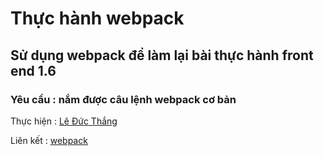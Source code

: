 # Thực hành webpack

## Sử dụng webpack để làm lại bài thực hành front end 1.6

### Yêu cầu : nắm được câu lệnh webpack cơ bản

Thực hiện : [Lê Đức Thắng](https://github.com/daumarauxanh97/)

Liên kết : [webpack](https://daumarauxanh97.github.io/webpack/src/index)
